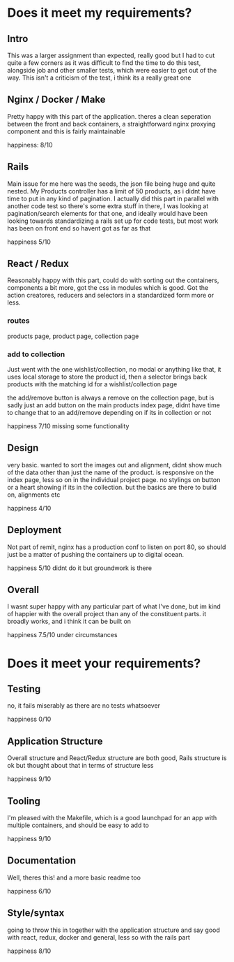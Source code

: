 # Does it meet my requirements?

## Intro

This was a larger assignment than expected, really good but I had to cut quite a few corners as it was difficult to find the time to do this test, alongside job and other smaller tests, which were easier to get out of the way. This isn't a criticism of the test, i think its a really great one

## Nginx / Docker / Make

Pretty happy with this part of the application. theres a clean seperation between the front and back containers, a straightforward nginx proxying component and this is fairly maintainable

happiness: 8/10

## Rails

Main issue for me here was the seeds, the json file being huge and quite nested. My Products controller has a limit of 50 products, as i didnt have time to put in any kind of pagination. I actually did this part in parallel with another code test so there's some extra stuff in there, I was looking at pagination/search elements for that one, and ideally would have been looking towards standardizing a rails set up for code tests, but most work has been on front end so havent got as far as that

happiness 5/10

## React / Redux

Reasonably happy with this part, could do with sorting out the containers, components a bit more, got the css in modules which is good. Got the action creatores, reducers and selectors in a standardized form more or less. 

### routes

products page, product page, collection page

### add to collection

Just went with the one wishlist/collection, no modal or anything like that, it uses local storage to store the product id, then a selector brings back products with the matching id for a wishlist/collection page

the add/remove button is always a remove on the collection page, but is sadly just an add button on the main products index page, didnt have time to change that to an add/remove depending on if its in collection or not

happiness 7/10 missing some functionality

## Design

very basic. wanted to sort the images out and alignment, didnt show much of the data other than just the name of the product. is responsive on the index page, less so on in the individual project page. no stylings on button or a heart showing if its in the collection. but the basics are there to build on, alignments etc

happiness 4/10

## Deployment

Not part of remit, nginx has a production conf to listen on port 80, so should just be a matter of pushing the containers up to digital ocean.

happiness 5/10 didnt do it but groundwork is there

## Overall 

I wasnt super happy with any particular part of what I've done, but im kind of happier with the overall project than any of the constituent parts. it broadly works, and i think it can be built on

happiness 7.5/10 under circumstances

# Does it meet your requirements?

## Testing

no, it fails miserably as there are no tests whatsoever

happiness 0/10

## Application Structure

Overall structure and React/Redux structure are both good, Rails structure is ok but thought about that in terms of structure less

happiness 9/10

## Tooling

I'm pleased with the Makefile, which is a good launchpad for an app with multiple containers, and should be easy to add to

happiness 9/10

## Documentation

Well, theres this! and a more basic readme too

happiness 6/10

##  Style/syntax

going to throw this in together with the application structure and say good with react, redux, docker and general, less so with the rails part

happiness 8/10
